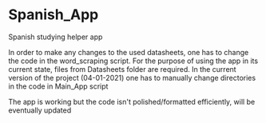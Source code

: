 # Spanish_App
Spanish studying helper app




In order to make any changes to the used datasheets, one has to change the code in the word_scraping script.
For the purpose of using the app in its current state, files from Datasheets folder are required. 
In the current version of the project (04-01-2021) one has to manually change directories in the code in Main_App script


The app is working but the code isn't polished/formatted efficiently, will be eventually updated
